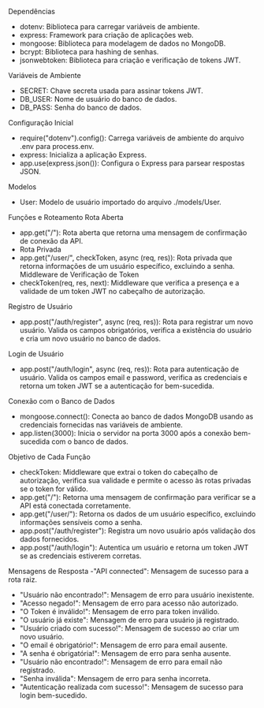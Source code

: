 Dependências
- dotenv: Biblioteca para carregar variáveis de ambiente.
- express: Framework para criação de aplicações web.
- mongoose: Biblioteca para modelagem de dados no MongoDB.
- bcrypt: Biblioteca para hashing de senhas.
- jsonwebtoken: Biblioteca para criação e verificação de tokens JWT.

Variáveis de Ambiente
- SECRET: Chave secreta usada para assinar tokens JWT.
- DB_USER: Nome de usuário do banco de dados.
- DB_PASS: Senha do banco de dados.


Configuração Inicial
- require("dotenv").config(): Carrega variáveis de ambiente do arquivo .env para process.env.
- express: Inicializa a aplicação Express.
- app.use(express.json()): Configura o Express para parsear respostas JSON.


Modelos
- User: Modelo de usuário importado do arquivo ./models/User.

Funções e Roteamento
Rota Aberta
- app.get("/"): Rota aberta que retorna uma mensagem de confirmação de conexão da API.
- Rota Privada
- app.get("/user/", checkToken, async (req, res)): Rota privada que retorna informações de um usuário específico, excluindo a senha.
Middleware de Verificação de Token
- checkToken(req, res, next): Middleware que verifica a presença e a validade de um token JWT no cabeçalho de autorização.

Registro de Usuário
- app.post("/auth/register", async (req, res)): Rota para registrar um novo usuário. Valida os campos obrigatórios, verifica a existência do usuário e cria um novo usuário no banco de dados.

Login de Usuário
- app.post("/auth/login", async (req, res)): Rota para autenticação de usuário. Valida os campos email e password, verifica as credenciais e retorna um token JWT se a autenticação for bem-sucedida.

Conexão com o Banco de Dados
- mongoose.connect(): Conecta ao banco de dados MongoDB usando as credenciais fornecidas nas variáveis de ambiente.
- app.listen(3000): Inicia o servidor na porta 3000 após a conexão bem-sucedida com o banco de dados.

Objetivo de Cada Função
- checkToken: Middleware que extrai o token do cabeçalho de autorização, verifica sua validade e permite o acesso às rotas privadas se o token for válido.
- app.get("/"): Retorna uma mensagem de confirmação para verificar se a API está conectada corretamente.
- app.get("/user/"): Retorna os dados de um usuário específico, excluindo informações sensíveis como a senha.
- app.post("/auth/register"): Registra um novo usuário após validação dos dados fornecidos.
- app.post("/auth/login"): Autentica um usuário e retorna um token JWT se as credenciais estiverem corretas.

Mensagens de Resposta
-"API connected": Mensagem de sucesso para a rota raiz.
- "Usuário não encontrado!": Mensagem de erro para usuário inexistente.
- "Acesso negado!": Mensagem de erro para acesso não autorizado.
- "O Token é inválido!": Mensagem de erro para token inválido.
- "O usuário já existe": Mensagem de erro para usuário já registrado.
- "Usuário criado com sucesso!": Mensagem de sucesso ao criar um novo usuário.
- "O email é obrigatório!": Mensagem de erro para email ausente.
- "A senha é obrigatória!": Mensagem de erro para senha ausente.
- "Usuário não encontrado!": Mensagem de erro para email não registrado.
- "Senha inválida": Mensagem de erro para senha incorreta.
- "Autenticação realizada com sucesso!": Mensagem de sucesso para login bem-sucedido.
